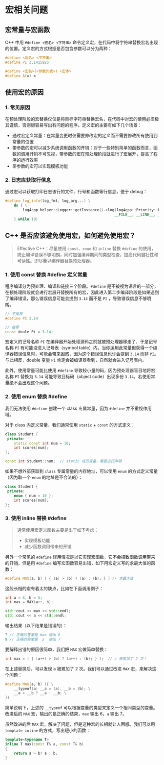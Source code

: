 # 宏相关问题

## 宏常量与宏函数

C++ 中用 `#define <宏名> <字符串>` 命令定义宏，在代码中将字符串替换宏名出现的位置。定义宏的方式根据是否包含参数可以分为两种：

```c++
#define <宏名> <字符串>
#define PI 3.1415926

#define <宏名>(<参数列表>) <宏体>
#define A(x) x
```

## 使用宏的原因

### 1. 常见原因

在预处理阶段的宏替换仅仅是将目标字符串替换宏名，在代码中对宏的使用必须极其谨慎，否则很容易写出有问题的程序。定义宏的主要有如下几个场景：

* 通过宏定义常量：在常量变更时仅需要修改宏的定义而不需要修改所有使用到常量的位置
* 带参数的宏可以减少系统调用函数的开销：对于一些特别简单的函数而言，函数的调用开销不可忽视，带参数的宏在预处理阶段就进行了宏展开，提高了程序的运行效率
* 带参数的宏可以实现模板功能

### 2. 日志库获取行信息

通过宏可以获取打印日志该行的文件、行号和函数等行信息，便于 debug：

```c++
#define log_info(log_fmt, log_arg...) \
    do { \
        log4cpp_helper::Logger::getInstance()->log(log4cpp::Priority::PriorityLevel::INFO, "[%s:%d][%s] " log_fmt, \
                                                  __FILE__, __LINE__, __FUNCTION__, ##log_arg); \
    } while (0)
```

## C++ 是否应该避免使用宏，如何避免使用宏？

> Effective C++：尽量使用 `const`、`enum` 和 `inline` 替换 `#define` 的使用，防止编译错误不够明朗，同时加强编译期间的类型检查，提高代码健壮性和可读性。即尽量以编译器替换预处理器。

### 1. 使用 const 替换 #define 定义常量

程序编译分为预处理、编译和链接三个阶段。`#define` 是不被视为语言的一部分，在预处理阶段就会进行宏展开替换所有的宏，因此进入第二步编译阶段是如果遇到了编译错误，那么错误信息可能会提到 `3.14` 而不是 `PI` ，导致错误信息不够明朗。

```c++
// 不推荐
#define PI 3.14

// 推荐
const doule Pi = 3.14;
```

宏定义的记号名称 `PI` 在编译器开始处理源码之前就被预处理器移走了，于是记号名称 `PI` 有可能没进入记号表（symbol table）内。当你运用此常量但获得一个编译器错误信息时，可能会带来困惑，因为这个错误信息也许会提到 `3.14` 而非 `PI`。与此相反，double 变量 `Pi` 肯定会被编译器看到，自然就会进入记号表内。

此外，使用常量可能比使用 `#define` 导致较小量的码，因为预处理器盲目地将宏名称 `PI` 替换为 `3.14` 可能导致目标码（object code）出现多份 `3.14`，若使用常量绝不会出现这个问题。

### 2. 使用 enum 替换 #define

我们无法使用 `#define` 创建一个 class 专属常量，因为 `#define` 并不重视作用域。

对于 class 内定义常量，我们通常使用 `static` + `const` 的方式定义：

```c++
class Student {
 private:
    static const int num = 10;
    int scores[num];
};

const int Student::num;  // static 成员变量，需要进行声明
```

如果不想外部获取到 `class` 专属常量的内存地址，可以使用 `enum` 的方式定义常量（因为取一个 `enum` 的地址是不合法的）：

```c++
class Student {
 private:
    enum { num = 10 };
    int scores[num];
};
```

### 3. 使用 inline 替换 #define

> 通常使用宏定义函数主要是出于如下考虑：
>
> * 实现模板功能
> * 减少函数调用带来的开销

另外一个常见的 `#define` 误用情况是以它实现宏函数，它不会招致函数调用带来的开销，但是用 `#define` 编写宏函数容易出错，如下用宏定义写的求最大值的函数：

```c++
#define MAX(a, b) ( { (a) > (b) ? (a) : (b); } ) // 求最大值
```

这般长相的宏有着太的缺点，比如在下面调用例子：

```c++
int a = 6, b = 5;
int max = MAX(a++, b);

std::cout << max << std::endl;
std::cout << a << std::endl;
```

输出结果（以下结果是错误的）：

```c++
7 // 正确的答案是 max 输出 6
8 // 正确的答案是  a  输出 7
```

要解释出错的原因很简单，我们把 `MAX` 宏做简单替换：

```cpp
int max = ( { (a++) > (b) ? (a++) : (b); } );  // a 被累加了 2 次！
```

在上述替换后，可以发现 a 被累加了 2 次。我们可以通过改进 `MAX` 宏，来解决这个问题：

```c++
#define MAX(a, b) ({ \
    __typeof(a) __a = (a), __b = (b); \
    __a > __b ? __a : __b; \
})
```

简单说明下，上述的 `__typeof` 可以根据变量的类型来定义一个相同类型的变量。改进后的 `MAX` 宏，输出的是正确的结果，`max` 输出 6，`a` 输出 7。

虽然改进的后 `MAX` 宏，解决了问题，但是这种宏的长相就让人困惑。我们可以用 `template inline` 的方式，写出短小的函数：

```c++
template<typename T>
inline T max(const T& a, const T& b)
{
    return a > b? a : b;
}
```